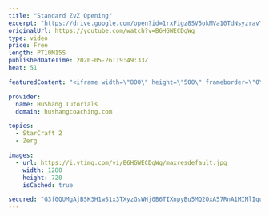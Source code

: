 ```yaml
---
title: "Standard ZvZ Opening"
excerpt: "https://drive.google.com/open?id=1rxFigz8SV5okMVa10TdNsyzravYgkTjE  Interested in lessons? Email Devon directly at hushangtutorials@outlook.com ------------------------------------------------------------------------------------------------------- Want to support HuShang Tutorials directly? Patreon is"
originalUrl: https://youtube.com/watch?v=B6HGWECDgWg
type: video
price: Free
length: PT10M15S
publishedDateTime: 2020-05-26T19:49:33Z
heat: 51

featuredContent: "<iframe width=\"800\" height=\"500\" frameborder=\"0\" src=\"https://www.youtube.com/embed/B6HGWECDgWg\" allow=\"accelerometer; autoplay; encrypted-media; gyroscope; picture-in-picture\" allowfullscreen></iframe>"

provider:
  name: HuShang Tutorials
  domain: hushangcoaching.com

topics:
  - StarCraft 2
  - Zerg

images:
  - url: https://i.ytimg.com/vi/B6HGWECDgWg/maxresdefault.jpg
    width: 1280
    height: 720
    isCached: true

secured: "G3f0QUMgAjBSK3H1wS1x3TXyzGsWHj0B6TIXnpyBu5MQ2OxA57RnA1MIMlIqu/cvFqI/686/pFveCZrTvP4AJJ6jBG7FdMsSYpersYx5Bf5ShfkEcIJPkCS+Mk8y/gU9EDxwLyaTrAhcVsYlx3j8AoFG5AOon7rkhgK7aYySDe1DEwPkyjqRQwwJYEJdfkNhy4AAx4/T7kHcuLxFfIupMNf8x9Ywxi4uxMYCQZBKxglre7+yB/QdmrJrDAzpS2A5v/NJ+52TLQzEUVBH0/1mUlBMTQAZ9bFLzJRKsU5h9opXyUFkzQ5YmgTXzkb7zs4DAD15TKeMH+4CC6dt/UNK595Fvi33aF9fP5aXiUrS8F9FZoHQxn5AM8SIQk/LIdQSkN+kdxvjWbmPbgXDRLJn3Z7cgnY0Amw7aaDrp1+HLWk=;Clqm/H9enJNnMAH52EPl8w=="
---
```


